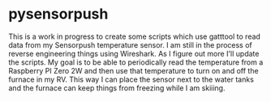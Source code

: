 # pysensorpush

This is a work in progress to create some scripts which use gatttool to read data from my Sensorpush temperature sensor.  I am still in the process of reverse engineering things using Wireshark.  As I figure out more I'll update the scripts.  My goal is to be able to periodically read the temperature from a Raspberry PI Zero 2W and then use that temperature to turn on and off the furnace in my RV.  This way I can place the sensor next to the water tanks and the furnace can keep things from freezing while I am skiiing.

